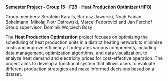 **Semester Project - Group 15 - F25 - Heat Production Optimizer (HPO)**

Group members: Serafeim Karalis, Bartosz Jaworski, Noah Fabian Bokelmann, Mikolaj Piotr Ostrowski, Marcel Fedorovici and Jan Ferchof
Group supervisor: Dominik Wojciech Bosy

The **Heat Production Optimization** project focuses on optimizing the scheduling of heat production units in a district heating network to minimize costs and improve efficiency. It integrates various components, including data management, optimization algorithms, and data visualization, to analyze heat demand and electricity prices for cost-effective operation. The project aims to develop a functional system that allows users to evaluate different production strategies and make informed decisions based on a dataset.
